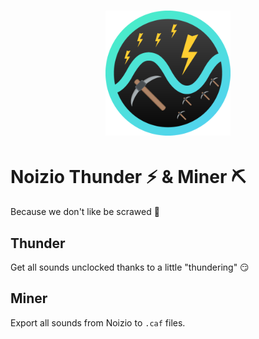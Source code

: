 
# <div align="center"><img src='logo.png' height='200' alt='Logo'></div>

# Noizio Thunder :zap: & Miner :pick:
Because we don't like be scrawed :money_with_wings:

## Thunder
Get all sounds unclocked thanks to a little "thundering" :smirk:

## Miner
Export all sounds from Noizio to `.caf` files.
